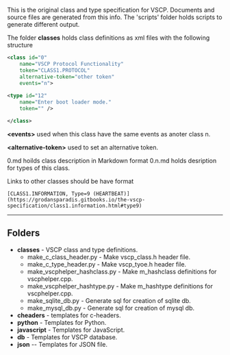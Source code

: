 
This is the original class and type specification for VSCP. Documents and source files are generated from this info. The 'scripts' folder holds scripts to generate different output.

The folder **classes** holds class definitions as xml files with the following structure

```xml
<class id="0" 
    name="VSCP Protocol Functionality" 
    token="CLASS1.PROTOCOL"
    alternative-token="other token" 
    events="n">
    
<type id="12"
    name="Enter boot loader mode." 
    token="" />

</class>
```

**\<events\>** used when this class have the same events as anoter class n.

**\<alternative-token\>** used to set an alternative token.

0.md hoilds class description in Markdown format
0.n.md holds desription for types of this class.

Links to other classes should be have format

    [CLASS1.INFORMATION, Type=9 (HEARTBEAT)](https://grodansparadis.gitbooks.io/the-vscp-specification/class1.information.html#type9)

----

## Folders

* **classes** - VSCP class and type definitions.
    * make_c_class_header.py - Make vscp_class.h header file.
    * make_c_type_header.py - Make vscp_tyoe.h header file.
    * make_vscphelper_hashclass.py - Make m_hashclass definitions for vscphelper.cpp.
    * make_vscphelper_hashtype.py - Make m_hashtype definitions for vscphelper.cpp.
    * make_sqlite_db.py - Generate sql for creation of sqlite db.
    * make_mysql_db.py - Generate sql for creation of mysql db.
* **cheaders** - templates for c-headers.
* **python** - Templates for Python.
* **javascript** - Templates for JavaScript.
* **db** - Templates for VSCP database.
* **json** -- Templates for JSON file.

